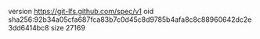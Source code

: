 version https://git-lfs.github.com/spec/v1
oid sha256:92b34a05cfa687fca83b7c0d45c8d9785b4afa8c8c88960642dc2e3dd6414bc8
size 27169
